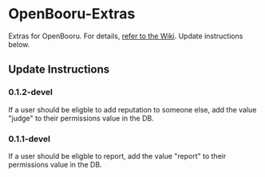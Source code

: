 # OpenBooru-Extras

Extras for OpenBooru. For details, [refer to the Wiki](https://github.com/5ynchrogazer/OpenBooru-Extras/wiki). Update instructions below.

## Update Instructions

### 0.1.2-devel

If a user should be eligble to add reputation to someone else, add the value "judge" to their permissions value in the DB.

### 0.1.1-devel

If a user should be eligble to report, add the value "report" to their permissions value in the DB.
